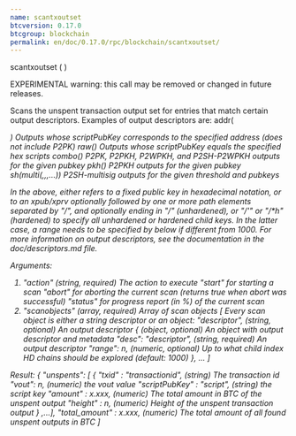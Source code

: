 ```yaml
---
name: scantxoutset
btcversion: 0.17.0
btcgroup: blockchain
permalink: en/doc/0.17.0/rpc/blockchain/scantxoutset/
---
```


scantxoutset <action> ( <scanobjects> )

EXPERIMENTAL warning: this call may be removed or changed in future releases.

Scans the unspent transaction output set for entries that match certain output descriptors.
Examples of output descriptors are:
    addr(<address>)                      Outputs whose scriptPubKey corresponds to the specified address (does not include P2PK)
    raw(<hex script>)                    Outputs whose scriptPubKey equals the specified hex scripts
    combo(<pubkey>)                      P2PK, P2PKH, P2WPKH, and P2SH-P2WPKH outputs for the given pubkey
    pkh(<pubkey>)                        P2PKH outputs for the given pubkey
    sh(multi(<n>,<pubkey>,<pubkey>,...)) P2SH-multisig outputs for the given threshold and pubkeys

In the above, <pubkey> either refers to a fixed public key in hexadecimal notation, or to an xpub/xprv optionally followed by one
or more path elements separated by "/", and optionally ending in "/*" (unhardened), or "/*'" or "/*h" (hardened) to specify all
unhardened or hardened child keys.
In the latter case, a range needs to be specified by below if different from 1000.
For more information on output descriptors, see the documentation in the doc/descriptors.md file.

Arguments:
1. "action"                       (string, required) The action to execute
                                      "start" for starting a scan
                                      "abort" for aborting the current scan (returns true when abort was successful)
                                      "status" for progress report (in %) of the current scan
2. "scanobjects"                  (array, required) Array of scan objects
    [                             Every scan object is either a string descriptor or an object:
        "descriptor",             (string, optional) An output descriptor
        {                         (object, optional) An object with output descriptor and metadata
          "desc": "descriptor",   (string, required) An output descriptor
          "range": n,             (numeric, optional) Up to what child index HD chains should be explored (default: 1000)
        },
        ...
    ]

Result:
{
  "unspents": [
    {
    "txid" : "transactionid",     (string) The transaction id
    "vout": n,                    (numeric) the vout value
    "scriptPubKey" : "script",    (string) the script key
    "amount" : x.xxx,             (numeric) The total amount in BTC of the unspent output
    "height" : n,                 (numeric) Height of the unspent transaction output
   }
   ,...], 
 "total_amount" : x.xxx,          (numeric) The total amount of all found unspent outputs in BTC
]


